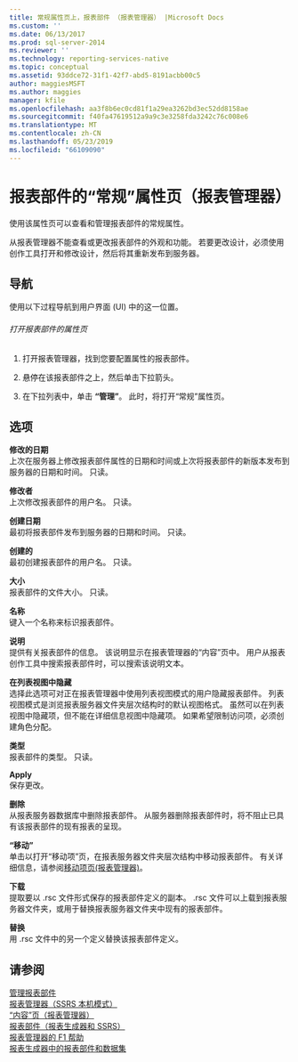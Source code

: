 ```yaml
---
title: 常规属性页上，报表部件 （报表管理器） |Microsoft Docs
ms.custom: ''
ms.date: 06/13/2017
ms.prod: sql-server-2014
ms.reviewer: ''
ms.technology: reporting-services-native
ms.topic: conceptual
ms.assetid: 93ddce72-31f1-42f7-abd5-8191acbb00c5
author: maggiesMSFT
ms.author: maggies
manager: kfile
ms.openlocfilehash: aa3f8b6ec0cd81f1a29ea3262bd3ec52dd8158ae
ms.sourcegitcommit: f40fa47619512a9a9c3e3258fda3242c76c008e6
ms.translationtype: MT
ms.contentlocale: zh-CN
ms.lasthandoff: 05/23/2019
ms.locfileid: "66109090"
---
```

# <a name="general-properties-page-report-parts-report-manager"></a>报表部件的“常规”属性页（报表管理器）
  使用该属性页可以查看和管理报表部件的常规属性。  
  
 从报表管理器不能查看或更改报表部件的外观和功能。 若要更改设计，必须使用创作工具打开和修改设计，然后将其重新发布到服务器。  
  
## <a name="navigation"></a>导航  
 使用以下过程导航到用户界面 (UI) 中的这一位置。  
  
###### <a name="to-open-the-properties-page-for-a-report-part"></a>打开报表部件的属性页  
  
1.  打开报表管理器，找到您要配置属性的报表部件。  
  
2.  悬停在该报表部件之上，然后单击下拉箭头。  
  
3.  在下拉列表中，单击 **“管理”**。 此时，将打开“常规”属性页。  
  
## <a name="options"></a>选项  
 **修改的日期**  
 上次在服务器上修改报表部件属性的日期和时间或上次将报表部件的新版本发布到服务器的日期和时间。 只读。  
  
 **修改者**  
 上次修改报表部件的用户名。 只读。  
  
 **创建日期**  
 最初将报表部件发布到服务器的日期和时间。 只读。  
  
 **创建的**  
 最初创建报表部件的用户名。 只读。  
  
 **大小**  
 报表部件的文件大小。 只读。  
  
 **名称**  
 键入一个名称来标识报表部件。  
  
 **说明**  
 提供有关报表部件的信息。 该说明显示在报表管理器的“内容”页中。 用户从报表创作工具中搜索报表部件时，可以搜索该说明文本。  
  
 **在列表视图中隐藏**  
 选择此选项可对正在报表管理器中使用列表视图模式的用户隐藏报表部件。 列表视图模式是浏览报表服务器文件夹层次结构时的默认视图格式。 虽然可以在列表视图中隐藏项，但不能在详细信息视图中隐藏项。 如果希望限制访问项，必须创建角色分配。  
  
 **类型**  
 报表部件的类型。 只读。  
  
 **Apply**  
 保存更改。  
  
 **删除**  
 从报表服务器数据库中删除报表部件。 从服务器删除报表部件时，将不阻止已具有该报表部件的现有报表的呈现。  
  
 **“移动”**  
 单击以打开“移动项”页，在报表服务器文件夹层次结构中移动报表部件。 有关详细信息，请参阅[移动项页&#40;报表管理器&#41;](../../2014/reporting-services/move-items-page-report-manager.md)。  
  
 **下载**  
 提取要以 .rsc 文件形式保存的报表部件定义的副本。 .rsc 文件可以上载到报表服务器文件夹，或用于替换报表服务器文件夹中现有的报表部件。  
  
 **替换**  
 用 .rsc 文件中的另一个定义替换该报表部件定义。  
  
## <a name="see-also"></a>请参阅  
 [管理报表部件](report-design/managing-report-parts.md)   
 [报表管理器（SSRS 本机模式）](../../2014/reporting-services/report-manager-ssrs-native-mode.md)   
 [“内容”页（报表管理器）](../../2014/reporting-services/contents-page-report-manager.md)   
 [报表部件（报表生成器和 SSRS）](report-parts-report-builder-and-ssrs.md)   
 [报表管理器的 F1 帮助](../../2014/reporting-services/report-manager-f1-help.md)   
 [报表生成器中的报表部件和数据集](report-data/report-parts-and-datasets-in-report-builder.md)  
  
  
